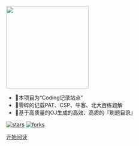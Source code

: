 <img width="220px" src="https://gitee.com/HACV/command/raw/master/_style/logo.png">



- :pushpin:本项目为“Coding记录站点”  
- :book:零碎的记载PAT、CSP、牛客、北大百练题解
- 🚀基于高质量的OJ生成的高效、高质的『刷题目录』

<!--<span id="busuanzi_container_site_pv">Site View : <span id="busuanzi_value_site_pv">-->

[![stars](https://badgen.net/github/stars//HACV/Coding?icon=github&color=4ab8a1)](https://github.com/HACV/Coding) [![forks](https://badgen.net/github/forks//HACV/Coding?icon=github&color=4ab8a1)](https://github.com/HACV/Coding)

[开始阅读](https://hacv.gitee.io/coding/#/)

